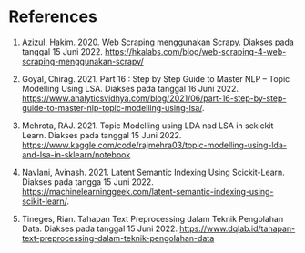 # References

1. Azizul, Hakim. 2020. Web Scraping menggunakan Scrapy. Diakses pada tanggal 15 Juni 2022. https://hkalabs.com/blog/web-scraping-4-web-scraping-menggunakan-scrapy/

2. Goyal, Chirag. 2021. Part 16 : Step by Step Guide to Master NLP – Topic Modelling Using LSA. Diakses pada tanggal 16 Juni 2022. https://www.analyticsvidhya.com/blog/2021/06/part-16-step-by-step-guide-to-master-nlp-topic-modelling-using-lsa/.

3. Mehrota, RAJ. 2021. Topic Modelling using LDA nad LSA in sckickit Learn. Diakses pada tanggal 15 Juni 2022. https://www.kaggle.com/code/rajmehra03/topic-modelling-using-lda-and-lsa-in-sklearn/notebook

4. Navlani, Avinash. 2021. Latent Semantic Indexing Using Scickit-Learn. Diakses pada tangga 15 Juni 2022. https://machinelearninggeek.com/latent-semantic-indexing-using-scikit-learn/.

5. Tineges, Rian. Tahapan Text Preprocessing dalam Teknik Pengolahan Data. Diakses pada tanggal 15 Juni 2022. https://www.dqlab.id/tahapan-text-preprocessing-dalam-teknik-pengolahan-data
